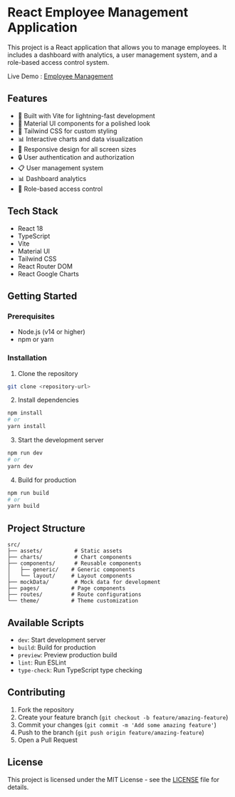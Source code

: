 # React Employee Management Application

This project is a React application that allows you to manage employees. It includes a dashboard with analytics, a user management system, and a role-based access control system.

Live Demo : [Employee Management](https://ubiquitous-faloodeh-5152aa.netlify.app/)

## Features

- 🚀 Built with Vite for lightning-fast development
- 💎 Material UI components for a polished look
- 🎨 Tailwind CSS for custom styling
- 📊 Interactive charts and data visualization
- 📱 Responsive design for all screen sizes
- 🔒 User authentication and authorization
- 📋 User management system
- 📊 Dashboard analytics
- 🎯 Role-based access control

## Tech Stack

- React 18
- TypeScript
- Vite
- Material UI
- Tailwind CSS
- React Router DOM
- React Google Charts

## Getting Started

### Prerequisites

- Node.js (v14 or higher)
- npm or yarn

### Installation

1. Clone the repository

```bash
git clone <repository-url>
```

2. Install dependencies

```bash
npm install
# or
yarn install
```

3. Start the development server

```bash
npm run dev
# or
yarn dev
```

4. Build for production

```bash
npm run build
# or
yarn build
```

## Project Structure

```
src/
├── assets/          # Static assets
├── charts/          # Chart components
├── components/      # Reusable components
│   ├── generic/    # Generic components
│   └── layout/     # Layout components
├── mockData/        # Mock data for development
├── pages/          # Page components
├── routes/         # Route configurations
└── theme/          # Theme customization
```

## Available Scripts

- `dev`: Start development server
- `build`: Build for production
- `preview`: Preview production build
- `lint`: Run ESLint
- `type-check`: Run TypeScript type checking

## Contributing

1. Fork the repository
2. Create your feature branch (`git checkout -b feature/amazing-feature`)
3. Commit your changes (`git commit -m 'Add some amazing feature'`)
4. Push to the branch (`git push origin feature/amazing-feature`)
5. Open a Pull Request

## License

This project is licensed under the MIT License - see the [LICENSE](LICENSE) file for details.
